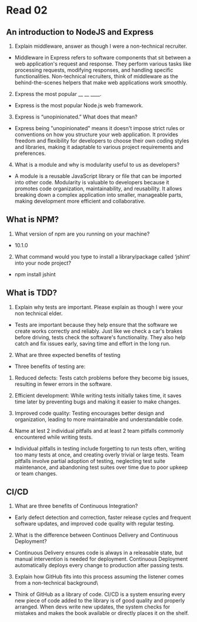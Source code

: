 # Read 02


## An introduction to NodeJS and Express

1. Explain middleware, answer as though I were a non-technical recruiter.
  - Middleware in Express refers to software components that sit between a web application's request and response. They perform various tasks like processing requests, modifying responses, and handling specific functionalities. Non-technical recruiters, think of middleware as the behind-the-scenes helpers that make web applications work smoothly.

2. Express the most popular __ __ ____.
  - Express is the most popular Node.js web framework.

3. Express is “unopinionated.” What does that mean?
  -  Express being "unopinionated" means it doesn't impose strict rules or conventions on how you structure your web application. It provides freedom and flexibility for developers to choose their own coding styles and libraries, making it adaptable to various project requirements and preferences.

4. What is a module and why is modularity useful to us as developers?
  - A module is a reusable JavaScript library or file that can be imported into other code. Modularity is valuable to developers because it promotes code organization, maintainability, and reusability. It allows breaking down a complex application into smaller, manageable parts, making development more efficient and collaborative.

## What is NPM?

1. What version of npm are you running on your machine?
  - 10.1.0

2. What command would you type to install a library/package called ‘jshint’ into your node project?
  - npm install jshint

## What is TDD?

1. Explain why tests are important. Please explain as though I were your non technical elder.
  - Tests are important because they help ensure that the software we create works correctly and reliably. Just like we check a car's brakes before driving, tests check the software's functionality. They also help catch and fix issues early, saving time and effort in the long run.

2. What are three expected benefits of testing
  - Three benefits of testing are:
  1. Reduced defects: Tests catch problems before they become big issues, resulting in fewer errors in the software.
  2. Efficient development: While writing tests initially takes time, it saves time later by preventing bugs and making it easier to make changes.
  3. Improved code quality: Testing encourages better design and organization, leading to more maintainable and understandable code.

3. Name at lest 2 individual pitfalls and at least 2 team pitfalls commonly encountered while writing tests.
  - Individual pitfalls in testing include forgetting to run tests often, writing too many tests at once, and creating overly trivial or large tests. Team pitfalls involve partial adoption of testing, neglecting test suite maintenance, and abandoning test suites over time due to poor upkeep or team changes.
## CI/CD

1. What are three benefits of Continuous Integration?
  - Early defect detection and correction, faster release cycles and frequent software updates, and improved code quality with regular testing.

2. What is the difference between Continuos Delivery and Continuous Deployment?
  - Continuous Delivery ensures code is always in a releasable state, but manual intervention is needed for deployment. Continuous Deployment automatically deploys every change to production after passing tests.

3. Explain how GitHub fits into this process assuming the listener comes from a non-technical background\
  - Think of GitHub as a library of code. CI/CD is a system ensuring every new piece of code added to the library is of good quality and properly arranged. When devs write new updates, the system checks for mistakes and makes the book available or directly places it on the shelf.